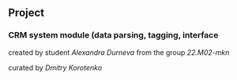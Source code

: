 ## Project
### CRM system module (data parsing, tagging, interface

сreated by student *Alexandra Durneva* from the group *22.M02-mkn* 

curated by *Dmitry Korotenko*
